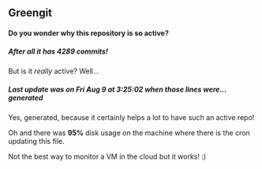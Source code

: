 ## Greengit

#### Do you wonder why this repository is so active?

##### After all it has 4289 commits!

But is it *really* active? Well...

##### Last update was on Fri Aug 9 at 3:25:02 when those lines were... generated

Yes, generated, because it certainly helps a lot to have such an active repo!

Oh and there was **95%** disk usage on the machine
where there is the cron updating this file.

Not the best way to monitor a VM in the cloud but it works! :)
